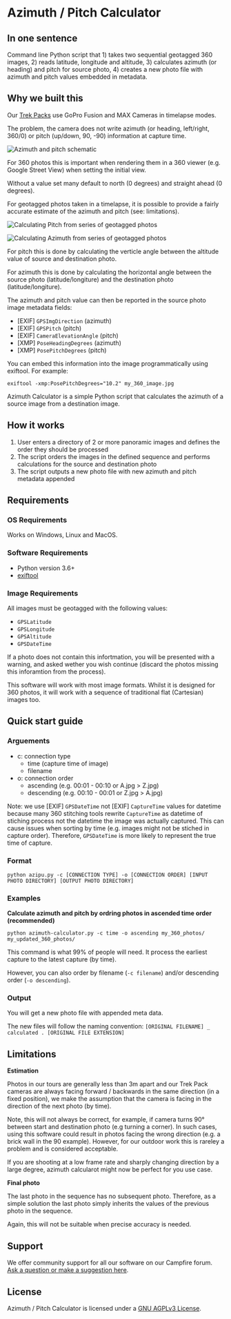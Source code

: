 # Azimuth / Pitch Calculator

## In one sentence

Command line Python script that 1) takes two sequential geotagged 360 images, 2) reads latitude, longitude and altitude, 3) calculates azimuth (or heading) and pitch for source photo, 4) creates a new photo file with azimuth and pitch values embedded in metadata.

## Why we built this

Our [Trek Packs](https://www.trekview.org/trek-pack/) use GoPro Fusion and MAX Cameras in timelapse modes.

The problem, the camera does not write azimuth (or heading, left/right, 360/0) or pitch (up/down, 90, -90) information at capture time.

![Azimuth and pitch schematic](/readme-images/azimuth-altitude-schematic.png)

For 360 photos this is important when rendering them in a 360 viewer (e.g. Google Street View) when setting the initial view. 

Without a value set many default to north (0 degrees) and straight ahead (0 degrees).

For geotagged photos taken in a timelapse, it is possible to provide a fairly accurate estimate of the azimuth and pitch (see: limitations).

![Calculating Pitch from series of geotagged photos](/readme-images/pitch-calculation.png)

![Calculating Azimuth from series of geotagged photos](/readme-images/photo-heading-calculation.png)

For pitch this is done by calculating the verticle angle between the altitude value of source and destination photo.

For azimuth this is done by calculating the horizontal angle between the source photo (latitude/longiture) and the destination photo (latitude/longiture).

The azimuth and pitch value can then be reported in the source photo image metadata fields:

* [EXIF] `GPSImgDirection` (azimuth)
* [EXIF] `GPSPitch` (pitch)
* [EXIF] `CameraElevationAngle` (pitch)
* [XMP] `PoseHeadingDegrees` (azimuth)
* [XMP] `PosePitchDegrees` (pitch)

You can embed this information into the image programmatically using exiftool. For example:

```
exiftool -xmp:PosePitchDegrees="10.2" my_360_image.jpg
```

Azimuth Calculator is a simple Python script that calculates the azimuth of a source image from a destination image.

## How it works

1. User enters a directory of 2 or more panoramic images and defines the order they should be processed
2. The script orders the images in the defined sequence and performs calculations for the source and destination photo
3. The script outputs a new photo file with new azimuth and pitch metadata appended

## Requirements

### OS Requirements

Works on Windows, Linux and MacOS.

### Software Requirements

* Python version 3.6+
* [exiftool](https://exiftool.org/)

### Image Requirements

All images must be geotagged with the following values:

* `GPSLatitude`
* `GPSLongitude`
* `GPSAltitude`
* `GPSDateTime`

If a photo does not contain this infortmation, you will be presented with a warning, and asked wether you wish continue (discard the photos missing this inforamtion from the process).

This software will work with most image formats. Whilst it is designed for 360 photos, it will work with a sequence of traditional flat (Cartesian) images too.

## Quick start guide

### Arguements

* c: connection type
	- time (capture time of image)
	- filename
* o: connection order
	- ascending (e.g. 00:01 - 00:10 or A.jpg > Z.jpg)
	- descending (e.g. 00:10 - 00:01 or Z.jpg > A.jpg)

Note: we use [EXIF] `GPSDateTime` not [EXIF] `CaptureTime` values for datetime because many 360 stitching tools rewrite `CaptureTime` as datetime of stiching process not the datetime the image was actually captured. This can cause issues when sorting by time (e.g. images might not be stiched in capture order). Therefore, `GPSDateTime` is more likely to represent the true time of capture.

### Format

`python azipu.py -c [CONNECTION TYPE] -o [CONNECTION ORDER] [INPUT PHOTO DIRECTORY] [OUTPUT PHOTO DIRECTORY]`

### Examples

**Calculate azimuth and pitch by ordring photos in ascended time order (recommended)**

`python azimuth-calculator.py -c time -o ascending my_360_photos/ my_updated_360_photos/`

This command is what 99% of people will need. It process the earliest capture to the latest capture (by time).

However, you can also order by filename (`-c filename`) and/or descending order (`-o descending`).

### Output

You will get a new photo file with appended meta data.

The new files will follow the naming convention: `[ORIGINAL FILENAME] _ calculated . [ORIGINAL FILE EXTENSION]`

## Limitations

**Estimation**

Photos in our tours are generally less than 3m apart and our Trek Pack cameras are always facing forward / backwards in the same direction (in a fixed position), we make the assumption that the camera is facing in the direction of the next photo (by time).

Note, this will not always be correct, for example, if camera turns 90° between start and destination photo (e.g turning a corner). In such cases, using this software could result in photos facing the wrong direction (e.g. a brick wall in the 90 example). However, for our outdoor work this is rareley a problem and is considered acceptable.

If you are shooting at a low frame rate and sharply changing direction by a large degree, azimuth calcularot might now be perfect for you use case.

**Final photo**

The last photo in the sequence has no subsequent photo. Therefore, as a simple solution the last photo simply inherits the values of the previous photo in the sequence.

Again, this will not be suitable when precise accuracy is needed.

## Support 

We offer community support for all our software on our Campfire forum. [Ask a question or make a suggestion here](https://campfire.trekview.org/c/support/8).

## License

Azimuth / Pitch Calculator is licensed under a [GNU AGPLv3 License](https://github.com/trek-view/azimuth-pitch-calculator/blob/master/LICENSE.txt).